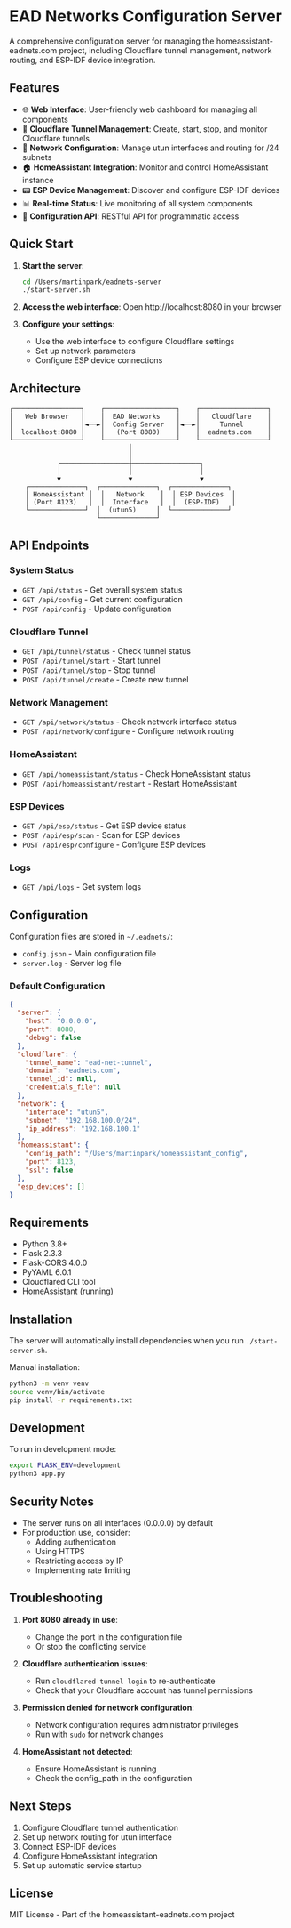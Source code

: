 # EAD Networks Configuration Server

A comprehensive configuration server for managing the homeassistant-eadnets.com project, including Cloudflare tunnel management, network routing, and ESP-IDF device integration.

## Features

- 🌐 **Web Interface**: User-friendly web dashboard for managing all components
- 🔗 **Cloudflare Tunnel Management**: Create, start, stop, and monitor Cloudflare tunnels
- 📡 **Network Configuration**: Manage utun interfaces and routing for /24 subnets
- 🏠 **HomeAssistant Integration**: Monitor and control HomeAssistant instance
- 📟 **ESP Device Management**: Discover and configure ESP-IDF devices
- 📊 **Real-time Status**: Live monitoring of all system components
- 🔧 **Configuration API**: RESTful API for programmatic access

## Quick Start

1. **Start the server**:
   ```bash
   cd /Users/martinpark/eadnets-server
   ./start-server.sh
   ```

2. **Access the web interface**:
   Open http://localhost:8080 in your browser

3. **Configure your settings**:
   - Use the web interface to configure Cloudflare settings
   - Set up network parameters
   - Configure ESP device connections

## Architecture

```
┌─────────────────┐    ┌──────────────────┐    ┌─────────────────┐
│   Web Browser   │    │  EAD Networks    │    │   Cloudflare    │
│                 │◄──►│  Config Server   │◄──►│     Tunnel      │
│  localhost:8080 │    │   (Port 8080)    │    │  eadnets.com    │
└─────────────────┘    └──────────────────┘    └─────────────────┘
                              │
                              │
            ┌─────────────────┼─────────────────┐
            │                 │                 │
            ▼                 ▼                 ▼
    ┌──────────────┐  ┌──────────────┐  ┌──────────────┐
    │ HomeAssistant │  │   Network    │  │ ESP Devices  │
    │ (Port 8123)   │  │  Interface   │  │  (ESP-IDF)   │
    └──────────────┘  │  (utun5)     │  └──────────────┘
                      └──────────────┘
```

## API Endpoints

### System Status
- `GET /api/status` - Get overall system status
- `GET /api/config` - Get current configuration
- `POST /api/config` - Update configuration

### Cloudflare Tunnel
- `GET /api/tunnel/status` - Check tunnel status
- `POST /api/tunnel/start` - Start tunnel
- `POST /api/tunnel/stop` - Stop tunnel
- `POST /api/tunnel/create` - Create new tunnel

### Network Management
- `GET /api/network/status` - Check network interface status
- `POST /api/network/configure` - Configure network routing

### HomeAssistant
- `GET /api/homeassistant/status` - Check HomeAssistant status
- `POST /api/homeassistant/restart` - Restart HomeAssistant

### ESP Devices
- `GET /api/esp/status` - Get ESP device status
- `POST /api/esp/scan` - Scan for ESP devices
- `POST /api/esp/configure` - Configure ESP devices

### Logs
- `GET /api/logs` - Get system logs

## Configuration

Configuration files are stored in `~/.eadnets/`:

- `config.json` - Main configuration file
- `server.log` - Server log file

### Default Configuration

```json
{
  "server": {
    "host": "0.0.0.0",
    "port": 8080,
    "debug": false
  },
  "cloudflare": {
    "tunnel_name": "ead-net-tunnel",
    "domain": "eadnets.com",
    "tunnel_id": null,
    "credentials_file": null
  },
  "network": {
    "interface": "utun5",
    "subnet": "192.168.100.0/24",
    "ip_address": "192.168.100.1"
  },
  "homeassistant": {
    "config_path": "/Users/martinpark/homeassistant_config",
    "port": 8123,
    "ssl": false
  },
  "esp_devices": []
}
```

## Requirements

- Python 3.8+
- Flask 2.3.3
- Flask-CORS 4.0.0
- PyYAML 6.0.1
- Cloudflared CLI tool
- HomeAssistant (running)

## Installation

The server will automatically install dependencies when you run `./start-server.sh`.

Manual installation:
```bash
python3 -m venv venv
source venv/bin/activate
pip install -r requirements.txt
```

## Development

To run in development mode:
```bash
export FLASK_ENV=development
python3 app.py
```

## Security Notes

- The server runs on all interfaces (0.0.0.0) by default
- For production use, consider:
  - Adding authentication
  - Using HTTPS
  - Restricting access by IP
  - Implementing rate limiting

## Troubleshooting

1. **Port 8080 already in use**:
   - Change the port in the configuration file
   - Or stop the conflicting service

2. **Cloudflare authentication issues**:
   - Run `cloudflared tunnel login` to re-authenticate
   - Check that your Cloudflare account has tunnel permissions

3. **Permission denied for network configuration**:
   - Network configuration requires administrator privileges
   - Run with `sudo` for network changes

4. **HomeAssistant not detected**:
   - Ensure HomeAssistant is running
   - Check the config_path in the configuration

## Next Steps

1. Configure Cloudflare tunnel authentication
2. Set up network routing for utun interface
3. Connect ESP-IDF devices
4. Configure HomeAssistant integration
5. Set up automatic service startup

## License

MIT License - Part of the homeassistant-eadnets.com project